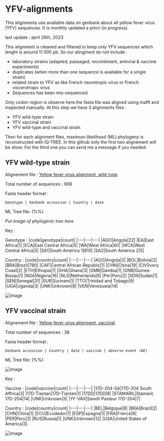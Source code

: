 # YFV-alignments
This alignments use available data on genbank about all yellow fever virus (YFV) sequences. It is monthly updated a priori (in progress). 

last update : april 26th, 2023

This alignment is cleaned and filtered to keep only YFV sequences which lenght is around 11 000 pb. So our alingment do not include : 
* laboratory strains (adapted, passaged, recombinant, antiviral & vaccine experiments)
* duplicates (when more than one sequence is available for a single strain)
* related strain to YFV as like French neurotropic virus or French viscerotropic virus
* Sequences has been mis-sequenced

Only codon region is observe here.the fasta file was aligned using mafft and inspected manually. At this step we have 3 alignments files :
* YFV wild-type strain
* YFV vaccinal strain
* YFV wild-type and vaccinal strain

Then for each alignment files, maximun-likelihood (ML) phylogeny is reconstructed with IQ-TREE. In this github only the first two alignement will be show. For the third one you can send me a message if you needed. 

## YFV wild-type strain
Alignement file : [Yellow fever virus alignment, wild-type](https://github.com/Snseli/YFV-alignments/blob/main/Yellow%20fever%20alignements/YFV-WildType-alignements-ref-FVV.fasta)

Total number of sequences : 906

Fasta header format : 

`Genotype | Genbank accession | Country | date`

ML Tree file: {%%}

*Put image of phylogenic tree here*

Key :

Genotype :
|code|genotype|count|
|---|---|---|
|AGO|Angola|22|
|EA|East Africa|1|
|ECA|East Central Africa|5|
|WA|West Africa|60|
|WCA|West Central Africa|3|
|SA1|South America 1|810|
|SA2|South America 2|5|

Country :
|code|country|count|
|---|---|---|
|AGO|Angola|2|
|BOL|Bolivia|2|
|BRA|Brazil|780|
|CAF|Central African Republic|1|
|CHN|China|19|
|CIV|Ivory Coast|2|
|ETH|Ethiopia|1|
|GHA|Ghana|3|
|GMB|Gambia|1|
|GNB|Guinea-Bissau|1|
|NGA|Nigeria|16|
|NLD|Netherlands|8|
|Per|Peru|2|
|SDN|Sudan|1|
|SEN|Senegal|31|
|SUR|Surinam|1|
|TTO|Trinidad and Tobago|9|
|UGA|Uganda|3|
|UNK|Unknown|9|
|VEN|Venezuela|14|

![image](https://github.com/Snseli/YFV-alignments/assets/126793871/f73b8a91-6490-4b95-9e51-24aca5b6bfba)


## YFV vaccinal strain
Alignement file : [Yellow fever virus alignment, vaccinal](https://github.com/Snseli/YFV-alignments/blob/main/Yellow%20fever%20alignements/YFV-Vaccine-alignments-ref-FNV.fasta)

Total number of sequences : 38

Fasta header format : 

`Genbank accession | Country | date | vaccine | adverse event (AE)`

ML Tree file: {%%}

![image](https://github.com/Snseli/YFV-alignments/assets/126793871/d3184076-6576-42ad-8bce-aa467e98527f)


Key :

Vaccine :
|code|vaccine|count|
|---|---|---|
|17D-204-SA|17D-204 South Affrica|3|
|17D-Tiantan|17D-Tiantan|1|
|17DD|17DD|8|
|STAMARIL|Stamaril, 17D-204|14|
|UNK|Unknown|5|
|YF-VAX|Sanofi Pasteur 17D-204|7|

Country :
|code|country|count|
|---|---|---|
|BEL|Belgique|8|
|BRA|Brazil|2|
|CHN|China|1|
|ECU|Ecudador|1|
|ESP|Espagna|1|
|FRA|France|6|
|PER|Peru|3|
|RUS|Russia|1|
|UNK|Unknown|12|
|USA|United States of America|3|

![image](https://github.com/Snseli/YFV-alignments/assets/126793871/a5a60a6e-0103-4d74-972a-f3b8ad46718c)

